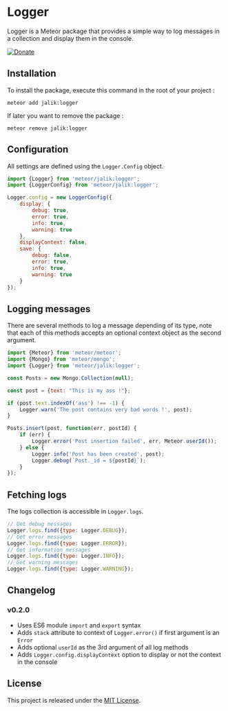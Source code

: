 # Logger

Logger is a Meteor package that provides a simple way to log messages in a collection and display them in the console.

[![Donate](https://img.shields.io/badge/Donate-PayPal-green.svg)](https://www.paypal.com/cgi-bin/webscr?cmd=_s-xclick&hosted_button_id=SS78MUMW8AH4N)

## Installation

To install the package, execute this command in the root of your project :
```
meteor add jalik:logger
```

If later you want to remove the package :
```
meteor remove jalik:logger
```

## Configuration

All settings are defined using the `Logger.Config` object.

```js
import {Logger} from 'meteor/jalik:logger';
import {LoggerConfig} from 'meteor/jalik:logger';

Logger.config = new LoggerConfig({
    display: {
        debug: true,
        error: true,
        info: true,
        warning: true
    },
    displayContext: false,
    save: {
        debug: false,
        error: true,
        info: true,
        warning: true
    }
});
```

## Logging messages

There are several methods to log a message depending of its type, note that each of this methods accepts an optional context object as the second argument.

```js
import {Meteor} from 'meteor/meteor';
import {Mongo} from 'meteor/mongo';
import {Logger} from 'meteor/jalik:logger';

const Posts = new Mongo.Collection(null);

const post = {text: "This is my ass !"};

if (post.text.indexOf('ass') !== -1) {
    Logger.warn('The post contains very bad words !', post);
}

Posts.insert(post, function(err, postId) {
    if (err) {
        Logger.error('Post insertion failed', err, Meteor.userId());
    } else {
        Logger.info('Post has been created', post);
        Logger.debug(`Post._id = ${postId}`);
    }
});
```

## Fetching logs

The logs collection is accessible in `Logger.logs`.

```js
// Get debug messages
Logger.logs.find({type: Logger.DEBUG});
// Get error messages
Logger.logs.find({type: Logger.ERROR});
// Get information messages
Logger.logs.find({type: Logger.INFO});
// Get warning messages
Logger.logs.find({type: Logger.WARNING});
```

## Changelog

### v0.2.0
- Uses ES6 module `import` and `export` syntax
- Adds `stack` attribute to context of `Logger.error()` if first argument is an `Error`
- Adds optional `userId` as the 3rd argument of all log methods
- Adds `Logger.config.displayContext` option to display or not the context in the console

## License

This project is released under the [MIT License](http://www.opensource.org/licenses/MIT).
